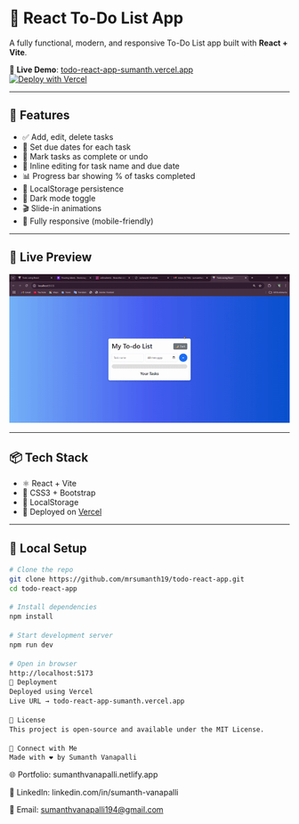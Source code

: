 # 📝 React To-Do List App

A fully functional, modern, and responsive To-Do List app built with **React + Vite**.

🔗 **Live Demo**: [todo-react-app-sumanth.vercel.app](https://todo-react-app-sumanth.vercel.app)  
[![Deploy with Vercel](https://vercel.com/button)](https://vercel.com/import/project?template=todo-react-app)

---

## 🚀 Features

- ✅ Add, edit, delete tasks
- 📅 Set due dates for each task
- 🔁 Mark tasks as complete or undo
- 🧠 Inline editing for task name and due date
- 📊 Progress bar showing % of tasks completed
- 💾 LocalStorage persistence
- 🌙 Dark mode toggle
- 🎬 Slide-in animations
- 📱 Fully responsive (mobile-friendly)

---

## 🧩 Live Preview

![App Interaction Preview](./preview.gif)

---

## 📦 Tech Stack

- ⚛️ React + Vite
- 🎨 CSS3 + Bootstrap
- 📁 LocalStorage
- 🚀 Deployed on [Vercel](https://vercel.com)

---

## 🔧 Local Setup

```bash
# Clone the repo
git clone https://github.com/mrsumanth19/todo-react-app.git
cd todo-react-app

# Install dependencies
npm install

# Start development server
npm run dev

# Open in browser
http://localhost:5173
🧪 Deployment
Deployed using Vercel
Live URL → todo-react-app-sumanth.vercel.app

📄 License
This project is open-source and available under the MIT License.

🔗 Connect with Me
Made with ❤️ by Sumanth Vanapalli
```
🌐 Portfolio: sumanthvanapalli.netlify.app

💼 LinkedIn: linkedin.com/in/sumanth-vanapalli

📧 Email: sumanthvanapalli194@gmail.com
